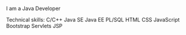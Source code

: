 I am a Java Developer

Technical skills:
C/C++ 
Java SE
Java EE
PL/SQL
HTML
CSS
JavaScript
Bootstrap
Servlets
JSP

